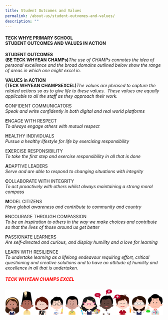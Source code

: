 ```yaml
---
title: Student Outcomes and Values
permalink: /about-us/student-outvomes-and-values/
description: ""
---
```

<h4 style="color:navyblue">TECK WHYE PRIMARY SCHOOL<br>  STUDENT OUTCOMES AND VALUES IN ACTION</h4>



**STUDENT OUTCOMES**  
**(BE TECK WHYEAN CHAMPs)**_The use of CHAMPs connotes the idea of personal excellence and the broad domains outlined below show the range of areas in which one might excel in._

**VALUES in ACTION**  
**(TECK WHYEAN CHAMPSEXCEL)**_The values are phrased to capture the related actions so as to give life to these values.  These values are equally applicable to all the staff as they approach their work._

**C**ONFIDENT COMMUNICATORS  
_Speak and write confidently in both digital and real world platforms_

**E**NGAGE WITH RESPECT  
_To always engage others with mutual respect_

**H**EALTHY INDIVIDUALS  
_Pursue a healthy lifestyle for life by exercising responsibility_

E**X**ERCISE RESPONSIBILITY  
_To take the first step and exercise responsibility in all that is done_

**A**DAPTIVE LEADERS  
_Serve and are able to respond to changing situations with integrity_

**C**OLLABORATE WITH INTEGRITY  
_To act proactively with others whilst always maintaining a strong moral compass_

**M**ODEL CITIZENS  
_Have global awareness and contribute to community and country_

**E**NCOURAGE THROUGH COMPASSION  
_To be an inspiration to others in the way we make choices and contribute so that the lives of those around us get better_

**P**ASSIONATE LEARNERS  
_Are self-directed and curious, and display humility and a love for learning_

**L**EARN WITH RESILIENCE  
_To undertake learning as a lifelong endeavour requiring effort, critical questioning and creative solutions and to have an attitude of humility and excellence in all that is undertaken._

<h5 style="color:red">TECK WHYEAN CHAMPS EXCEL</h5>

![](/images/kids.png)